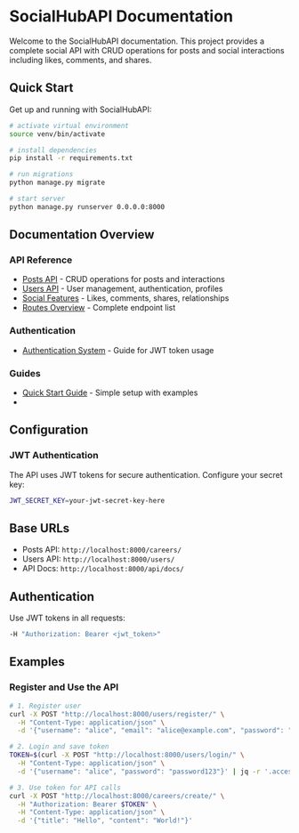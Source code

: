 # SocialHubAPI Documentation

Welcome to the SocialHubAPI documentation. This project provides a complete social API with CRUD operations for posts and social interactions including likes, comments, and shares.

## Quick Start

Get up and running with SocialHubAPI:

```bash
# activate virtual environment
source venv/bin/activate
```

```bash
# install dependencies
pip install -r requirements.txt
```

```bash
# run migrations
python manage.py migrate
```

```bash
# start server
python manage.py runserver 0.0.0.0:8000
```

## Documentation Overview

### API Reference

* [Posts API](api/posts.md) - CRUD operations for posts and interactions
* [Users API](api/users.md) - User management, authentication, profiles
* [Social Features](api/social.md) - Likes, comments, shares, relationships
* [Routes Overview](api/routes.md) - Complete endpoint list

### Authentication

* [Authentication System](auth/index.md) - Guide for JWT token usage

### Guides

* [Quick Start Guide](quickstart.md) - Simple setup with examples
* 
## Configuration

### JWT Authentication

The API uses JWT tokens for secure authentication. Configure your secret key:

```bash
JWT_SECRET_KEY=your-jwt-secret-key-here
```

## Base URLs

* Posts API: `http://localhost:8000/careers/`
* Users API: `http://localhost:8000/users/`
* API Docs: `http://localhost:8000/api/docs/`

## Authentication

Use JWT tokens in all requests:

```bash
-H "Authorization: Bearer <jwt_token>"
```

## Examples

### Register and Use the API

```bash
# 1. Register user
curl -X POST "http://localhost:8000/users/register/" \
  -H "Content-Type: application/json" \
  -d '{"username": "alice", "email": "alice@example.com", "password": "password123", "password_confirm": "password123"}'
```

```bash
# 2. Login and save token
TOKEN=$(curl -X POST "http://localhost:8000/users/login/" \
  -H "Content-Type: application/json" \
  -d '{"username": "alice", "password": "password123"}' | jq -r '.access')
```

```bash
# 3. Use token for API calls
curl -X POST "http://localhost:8000/careers/create/" \
  -H "Authorization: Bearer $TOKEN" \
  -H "Content-Type: application/json" \
  -d '{"title": "Hello", "content": "World!"}'
```

